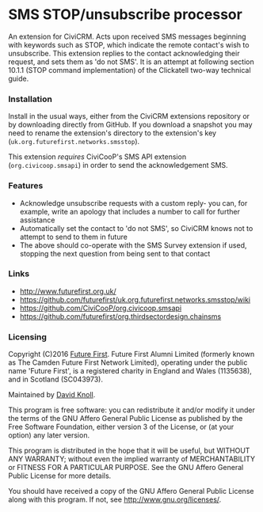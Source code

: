 # SMS STOP/unsubscribe processor
An extension for CiviCRM.
Acts upon received SMS messages beginning with keywords such as STOP,
which indicate the remote contact's wish to unsubscribe. This extension
replies to the contact acknowledging their request, and sets them as
'do not SMS'. It is an attempt at following section 10.1.1
(STOP command implementation) of the Clickatell two-way technical guide.

### Installation
Install in the usual ways, either from the CiviCRM extensions repository or
by downloading directly from GitHub. If you download a snapshot you may need
to rename the extension's directory to the extension's key
(`uk.org.futurefirst.networks.smsstop`).

This extension *requires* CiviCooP's SMS API extension (`org.civicoop.smsapi`)
in order to send the acknowledgement SMS.

### Features
* Acknowledge unsubscribe requests with a custom reply- you can, for example,
write an apology that includes a number to call for further assistance
* Automatically set the contact to 'do not SMS', so CiviCRM knows not to
attempt to send to them in future
* The above should co-operate with the SMS Survey extension if used,
stopping the next question from being sent to that contact

### Links
* <http://www.futurefirst.org.uk/>
* <https://github.com/futurefirst/uk.org.futurefirst.networks.smsstop/wiki>
* <https://github.com/CiviCooP/org.civicoop.smsapi>
* <https://github.com/futurefirst/org.thirdsectordesign.chainsms>

### Licensing
Copyright (C)2016 [Future First](http://www.futurefirst.org.uk/).
Future First Alumni Limited (formerly known as The Camden Future First Network
Limited), operating under the public name 'Future First', is a registered
charity in England and Wales (1135638), and in Scotland (SC043973).

Maintained by [David Knoll](mailto:david@futurefirst.org.uk).

This program is free software: you can redistribute it and/or modify
it under the terms of the GNU Affero General Public License as published by
the Free Software Foundation, either version 3 of the License, or
(at your option) any later version.

This program is distributed in the hope that it will be useful,
but WITHOUT ANY WARRANTY; without even the implied warranty of
MERCHANTABILITY or FITNESS FOR A PARTICULAR PURPOSE.  See the
GNU Affero General Public License for more details.

You should have received a copy of the GNU Affero General Public License
along with this program.  If not, see <http://www.gnu.org/licenses/>.
